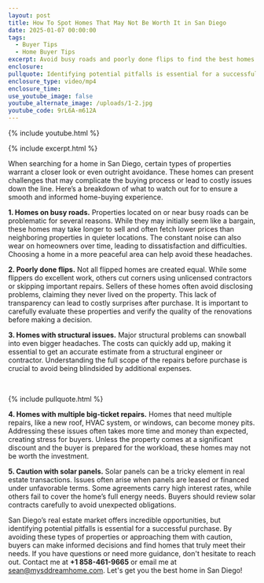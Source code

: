 ```yaml
---
layout: post
title: How To Spot Homes That May Not Be Worth It in San Diego
date: 2025-01-07 00:00:00
tags:
  - Buyer Tips
  - Home Buyer Tips
excerpt: Avoid busy roads and poorly done flips to find the best homes in San Diego.
enclosure:
pullquote: Identifying potential pitfalls is essential for a successful purchase.
enclosure_type: video/mp4
enclosure_time:
use_youtube_image: false
youtube_alternate_image: /uploads/1-2.jpg
youtube_code: 9rL6A-m612A
---
```

{% include youtube.html %}

{% include excerpt.html %}

When searching for a home in San Diego, certain types of properties warrant a closer look or even outright avoidance. These homes can present challenges that may complicate the buying process or lead to costly issues down the line. Here’s a breakdown of what to watch out for to ensure a smooth and informed home-buying experience.

**1\. Homes on busy roads.** Properties located on or near busy roads can be problematic for several reasons. While they may initially seem like a bargain, these homes may take longer to sell and often fetch lower prices than neighboring properties in quieter locations. The constant noise can also wear on homeowners over time, leading to dissatisfaction and difficulties. Choosing a home in a more peaceful area can help avoid these headaches.

**2\. Poorly done flips.** Not all flipped homes are created equal. While some flippers do excellent work, others cut corners using unlicensed contractors or skipping important repairs. Sellers of these homes often avoid disclosing problems, claiming they never lived on the property. This lack of transparency can lead to costly surprises after purchase. It is important to carefully evaluate these properties and verify the quality of the renovations before making a decision.

**3\. Homes with structural issues.** Major structural problems can snowball into even bigger headaches. The costs can quickly add up, making it essential to get an accurate estimate from a structural engineer or contractor. Understanding the full scope of the repairs before purchase is crucial to avoid being blindsided by additional expenses.

&nbsp;

{% include pullquote.html %}

**4\. Homes with multiple big-ticket repairs.** Homes that need multiple repairs, like a new roof, HVAC system, or windows, can become money pits. Addressing these issues often takes more time and money than expected, creating stress for buyers. Unless the property comes at a significant discount and the buyer is prepared for the workload, these homes may not be worth the investment.

**5\. Caution with solar panels.** Solar panels can be a tricky element in real estate transactions. Issues often arise when panels are leased or financed under unfavorable terms. Some agreements carry high interest rates, while others fail to cover the home’s full energy needs. Buyers should review solar contracts carefully to avoid unexpected obligations.

San Diego’s real estate market offers incredible opportunities, but identifying potential pitfalls is essential for a successful purchase. By avoiding these types of properties or approaching them with caution, buyers can make informed decisions and find homes that truly meet their needs. If you have questions or need more guidance, don't hesitate to reach out. Contact me at **\+1 858-461-9665** or email me at [sean@mysddreamhome.com](mailto:sean@mysddreamhome.com). Let's get you the best home in San Diego!